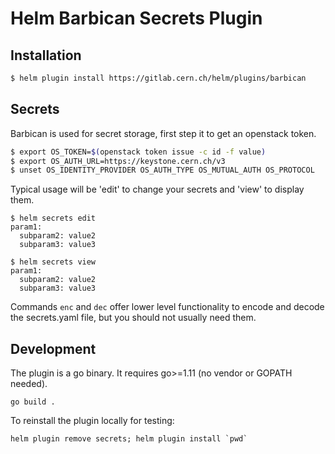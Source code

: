 # Helm Barbican Secrets Plugin

## Installation

```bash
$ helm plugin install https://gitlab.cern.ch/helm/plugins/barbican
```

## Secrets

Barbican is used for secret storage, first step it to get an openstack token.

```bash
$ export OS_TOKEN=$(openstack token issue -c id -f value)
$ export OS_AUTH_URL=https://keystone.cern.ch/v3
$ unset OS_IDENTITY_PROVIDER OS_AUTH_TYPE OS_MUTUAL_AUTH OS_PROTOCOL
```

Typical usage will be 'edit' to change your secrets and 'view' to display them.

```
$ helm secrets edit
param1:
  subparam2: value2
  subparam3: value3

$ helm secrets view
param1:
  subparam2: value2
  subparam3: value3
```

Commands `enc` and `dec` offer lower level functionality to encode and decode
the secrets.yaml file, but you should not usually need them.


## Development

The plugin is a go binary. It requires go>=1.11 (no vendor or GOPATH needed).
```
go build .
```

To reinstall the plugin locally for testing:
```
helm plugin remove secrets; helm plugin install `pwd`
```
